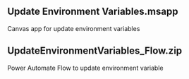 ## Update Environment Variables.msapp 
Canvas app for update environment variables

## UpdateEnvironmentVariables_Flow.zip
Power Automate Flow to update environment variable
